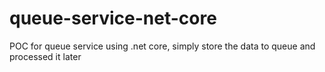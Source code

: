 # queue-service-net-core
POC for queue service using .net core, simply store the data to queue and processed it later
